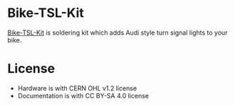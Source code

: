 # Bike-TSL-Kit

[Bike-TSL-Kit](https://www.olimex.com/Products/Soldering-Kits/Bike-TSL-Kit/open-source-hardware) is soldering kit which adds Audi style turn signal lights to your bike.



# License
- Hardware is with CERN OHL v1.2 license
- Documentation is with CC BY-SA 4.0 license
